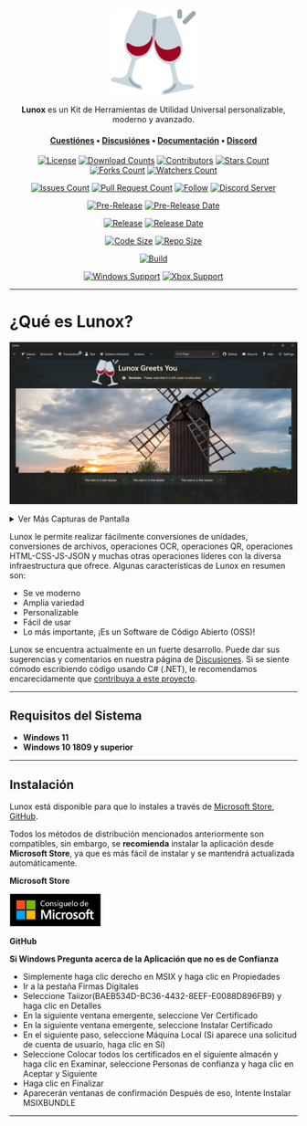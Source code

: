 <div align="center">
  <img height=150 src=".images/Logo.png" />
</div>

<p align="center">
  <span><b>Lunox</b> es un Kit de Herramientas de Utilidad Universal personalizable, moderno y avanzado.</span>
</p>

<h4 align="center">
  <span><a href="https://github.com/Soferity/Lunox/issues">Cuestiónes</a></span>
  •
  <span><a href="https://github.com/Soferity/Lunox/discussions">Discusiónes</a></span>
  •
  <span><a href="https://github.com/Soferity/Lunox/wiki">Documentación</a></span>
  •
  <span><a href="https://discord.gg/nxG977byXb">Discord</a></span>
</h4>

<div align="center">

  [![License](https://img.shields.io/github/license/Soferity/Lunox.svg?style=for-the-badge)](https://github.com/Soferity/Lunox/blob/develop/LICENSE)
  [![Download Counts](https://img.shields.io/github/downloads/Soferity/Lunox/total.svg?style=for-the-badge)](https://github.com/Soferity/Lunox/releases)
  [![Contributors](https://img.shields.io/github/contributors/Soferity/Lunox?style=for-the-badge)](https://github.com/Soferity/Lunox/graphs/contributors)
  [![Stars Count](https://img.shields.io/github/stars/Soferity/Lunox.svg?style=for-the-badge)](https://github.com/Soferity/Lunox/stargazers)
  [![Forks Count](https://img.shields.io/github/forks/Soferity/Lunox.svg?style=for-the-badge)](https://github.com/Soferity/Lunox/network/members)
  [![Watchers Count](https://img.shields.io/github/watchers/Soferity/Lunox.svg?style=for-the-badge)](https://github.com/Soferity/Lunox/watchers)

  [![Issues Count](https://img.shields.io/github/issues/Soferity/Lunox.svg?style=for-the-badge)](https://github.com/Soferity/Lunox/issues)
  [![Pull Request Count](https://img.shields.io/github/issues-pr/Soferity/Lunox.svg?style=for-the-badge)](https://github.com/Soferity/Lunox/pulls)
  [![Follow](https://img.shields.io/github/followers/Taiizor.svg?style=for-the-badge&label=Follow)](https://github.com/Taiizor)
  [![Discord Server](https://img.shields.io/discord/932386235538878534?label=Discord&style=for-the-badge)](https://discord.gg/nxG977byXb)

  [![Pre-Release](https://img.shields.io/github/v/release/Soferity/Lunox?include_prereleases&label=Pre-Release&style=for-the-badge)](https://github.com/Soferity/Lunox/releases/latest)
  [![Pre-Release Date](https://img.shields.io/github/release-date-pre/Soferity/Lunox?label=Pre-Release%20Date&style=for-the-badge)](https://github.com/Soferity/Lunox/releases/latest)

  [![Release](https://img.shields.io/github/v/release/Soferity/Lunox?style=for-the-badge)](https://github.com/Soferity/Lunox/releases/latest)
  [![Release Date](https://img.shields.io/github/release-date/Soferity/Lunox?style=for-the-badge)](https://github.com/Soferity/Lunox/releases/latest)

  [![Code Size](https://img.shields.io/github/languages/code-size/Soferity/Lunox?style=for-the-badge)](https://github.com/Soferity/Lunox/archive/refs/heads/develop.zip)
  [![Repo Size](https://img.shields.io/github/repo-size/Soferity/Lunox?style=for-the-badge)](https://github.com/Soferity/Lunox/archive/refs/heads/develop.zip)

  [![Build](https://img.shields.io/visual-studio-app-center/builds/Soferity/Lunox-Store/develop/e35051a0289ae2e9786643c8816d8f9e6f18512b?style=for-the-badge)](https://github.com/Soferity/Lunox)

  [![Windows Support](https://img.shields.io/badge/Windows-0078D6?style=for-the-badge&logo=windows&logoColor=white)](https://www.microsoft.com/store/apps/9PC06S6LW868)
  [![Xbox Support](https://img.shields.io/badge/Xbox-107C10?style=for-the-badge&logo=xbox&logoColor=white)](https://www.microsoft.com/store/apps/9PC06S6LW868)

  <!--
  [![iOS Support](https://img.shields.io/badge/iOS-A3AAAE?style=for-the-badge&logo=ios&logoColor=white)](https://github.com/Soferity/Lunox/releases)
  [![Android Support](https://img.shields.io/badge/Android-32DE84?style=for-the-badge&logo=android&logoColor=white)](https://github.com/Soferity/Lunox/releases)
  [![Ubuntu Support](https://img.shields.io/badge/Ubuntu-E95420?style=for-the-badge&logo=ubuntu&logoColor=white)](https://github.com/Soferity/Lunox/releases)
  [![Arch Linux Support](https://img.shields.io/badge/Arch_Linux-1793D1?style=for-the-badge&logo=arch-linux&logoColor=white)](https://github.com/Soferity/Lunox/releases)
  [![MacOS Support](https://img.shields.io/badge/MACOS-adb8c5?style=for-the-badge&logo=macos&logoColor=white)](https://github.com/Soferity/Lunox/releases)
  -->

</div>

---

# ¿Qué es Lunox?

![Demo](.screenshots/Lunox.ES.png)

<details>

  <summary>Ver Más Capturas de Pantalla</summary>

  ![Settings](.screenshots/Settings.ES.png)
  ![404](.screenshots/404.ES.png)

</details>

Lunox le permite realizar fácilmente conversiones de unidades, conversiones de archivos, operaciones OCR, operaciones QR, operaciones HTML-CSS-JS-JSON y muchas otras operaciones líderes con la diversa infraestructura que ofrece. Algunas características de Lunox en resumen son:

-   Se ve moderno
-   Amplia variedad
-   Personalizable
-   Fácil de usar
-   Lo más importante, ¡Es un Software de Código Abierto (OSS)!

Lunox se encuentra actualmente en un fuerte desarrollo. Puede dar sus sugerencias y comentarios en nuestra página de [Discusiones](https://github.com/Soferity/Lunox/discussions). Si se siente cómodo escribiendo código usando C# (.NET), le recomendamos encarecidamente que [contribuya a este proyecto](https://github.com/Soferity/Lunox/graphs/contributors).

---

## Requisitos del Sistema

- **Windows 11**
- **Windows 10 1809 y superior**

---

## Instalación

Lunox está disponible para que lo instales a través de [Microsoft Store](https://www.microsoft.com/store/apps/9PC06S6LW868), [GitHub](https://github.com/Soferity/Lunox/releases/latest).

Todos los métodos de distribución mencionados anteriormente son compatibles, sin embargo, se **recomienda** instalar la aplicación desde **Microsoft Store**, ya que es más fácil de instalar y se mantendrá actualizada automáticamente.

**Microsoft Store**

<a href='https://www.microsoft.com/store/apps/9PC06S6LW868'>
  <img src='.images/Badges/Spanish_get it from MS_864X312.png' alt='Microsoft Store' width='160'/>
</a>

<p></p>

**GitHub**

**Si Windows Pregunta acerca de la Aplicación que no es de Confianza**

* Simplemente haga clic derecho en MSIX y haga clic en Propiedades
* Ir a la pestaña Firmas Digitales
* Seleccione Taiizor(BAEB534D-BC36-4432-8EEF-E0088D896FB9) y haga clic en Detalles
* En la siguiente ventana emergente, seleccione Ver Certificado
* En la siguiente ventana emergente, seleccione Instalar Certificado
* En el siguiente paso, seleccione Máquina Local (Si aparece una solicitud de cuenta de usuario, haga clic en Sí)
* Seleccione Colocar todos los certificados en el siguiente almacén y haga clic en Examinar, seleccione Personas de confianza y haga clic en Aceptar y Siguiente
* Haga clic en Finalizar
* Aparecerán ventanas de confirmación Después de eso, Intente Instalar MSIXBUNDLE

---